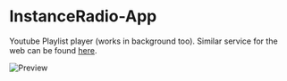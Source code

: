 # InstanceRadio-App
Youtube Playlist player (works in background too). Similar service for the web can be found [here](https://github.com/instance01/InstanceRadio).

![Preview](https://dl.dropboxusercontent.com/u/82137075/mmm_instanceradio_app_screen.png)
